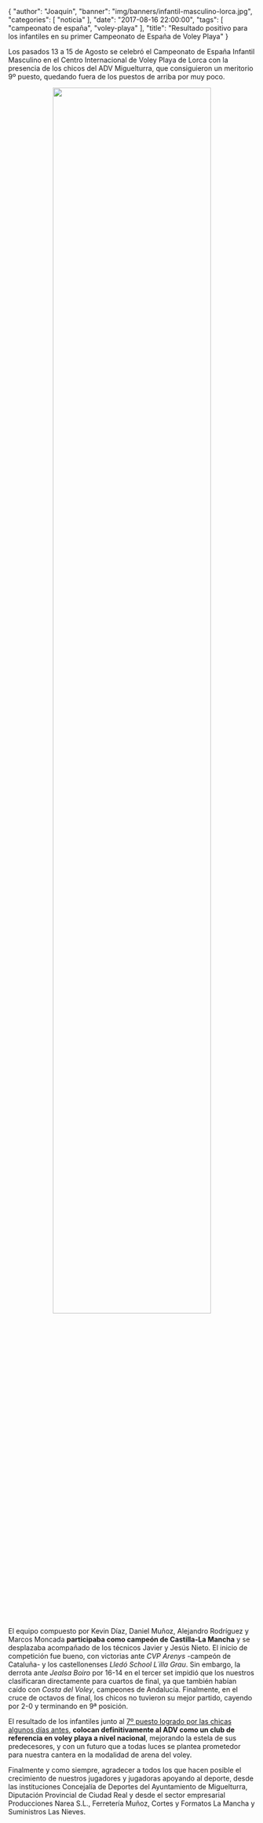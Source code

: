 {
  "author": "Joaquín",
  "banner": "img/banners/infantil-masculino-lorca.jpg",
  "categories": [
    "noticia"
  ],
  "date": "2017-08-16 22:00:00",
  "tags": [
    "campeonato de españa",
	"voley-playa"
  ],
  "title": "Resultado positivo para los infantiles en su primer Campeonato de España de Voley Playa"
}

Los pasados 13 a 15 de Agosto se celebró el Campeonato de España
Infantil Masculino en el Centro Internacional de Voley Playa de Lorca
con la presencia de los chicos del ADV Miguelturra, que consiguieron
un meritorio 9º puesto, quedando fuera de los puestos de arriba por muy
poco.

<center>
  <a target="photo" href="http://www.advmiguelturra.org/img/banners/infantil-masculino-lorca.jpg">
  <img width="80%" align="center" src="http://www.advmiguelturra.org/img/banners/infantil-masculino-lorca.jpg"/>
  </a>
</center>

El equipo compuesto por Kevin Díaz, Daniel Muñoz, Alejandro Rodríguez
y Marcos Moncada **participaba como campeón de Castilla-La Mancha** y
se desplazaba acompañado de los técnicos Javier y Jesús Nieto. El
inicio de competición fue bueno, con victorias ante _CVP Arenys_
-campeón de Cataluña- y los castellonenses _Lledó School L´illa Grau_.
Sin embargo, la derrota ante _Jealsa Boiro_ por 16-14 en el tercer set
impidió que los nuestros clasificaran directamente para cuartos de
final, ya que también habían caído con _Costa del Voley_, campeones de
Andalucía. Finalmente, en el cruce de octavos de final, los chicos no
tuvieron su mejor partido, cayendo por 2-0 y terminando en 9ª posición.

El resultado de los infantiles junto
al [7º puesto logrado por las chicas algunos días antes][chicas],
**colocan definitivamente al ADV como un club de referencia en voley
playa a nivel nacional**, mejorando la estela de sus predecesores,
y con un futuro que a todas luces se plantea prometedor para nuestra
cantera en la modalidad de arena del voley.

Finalmente y como siempre, agradecer a todos los que hacen posible el
crecimiento de nuestros jugadores y jugadoras apoyando al deporte,
desde las instituciones Concejalía de Deportes del Ayuntamiento de
Miguelturra, Diputación Provincial de Ciudad Real y desde el sector
empresarial Producciones Narea S.L., Ferretería Muñoz, Cortes y
Formatos La Mancha y Suministros Las Nieves.

[chicas]: http://www.advmiguelturra.org/blog/2017/08/13/septimas-cto-españa-infantil
